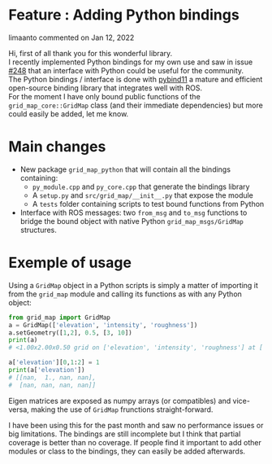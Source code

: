 
# Feature : Adding Python bindings
limaanto commented on Jan 12, 2022

Hi, first of all thank you for this wonderful library.  
I recently implemented Python bindings for my own use and saw in issue [#248](https://github.com/ANYbotics/grid_map/issues/248) that an interface with Python could be useful for the community.  
The Python bindings / interface is done with [pybind11](https://pybind11.readthedocs.io/) a mature and efficient open-source binding library that integrates well with ROS.  
For the moment I have only bound public functions of the `grid_map_core::GridMap` class (and their immediate dependencies) but more could easily be added, let me know.

# Main changes

- New package `grid_map_python` that will contain all the bindings containing:
    - `py_module.cpp` and `py_core.cpp` that generate the bindings library
    - A `setup.py` and `src/grid_map/__init__.py` that expose the module
    - A `tests` folder containing scripts to test bound functions from Python
- Interface with ROS messages: two `from_msg` and `to_msg` functions to bridge the bound object with native Python `grid_map_msgs/GridMap` structures.

# Exemple of usage

Using a `GridMap` object in a Python scripts is simply a matter of importing it from the `grid_map` module and calling its functions as with any Python object:

```python
from grid_map import GridMap
a = GridMap(['elevation', 'intensity', 'roughness'])
a.setGeometry([1,2], 0.5, [3, 10])
print(a)
# <1.00x2.00x0.50 grid on ['elevation', 'intensity', 'roughness'] at [ 3. 10.]>

a['elevation'][0,1:2] = 1
print(a['elevation'])
# [[nan,  1., nan, nan],
#  [nan, nan, nan, nan]]
```

Eigen matrices are exposed as numpy arrays (or compatibles) and vice-versa, making the use of `GridMap` frunctions straight-forward.

I have been using this for the past month and saw no performance issues or big limitations. The bindings are still incomplete but I think that partial coverage is better than no coverage. If people find it important to add other modules or class to the bindings, they can easily be added afterwards.